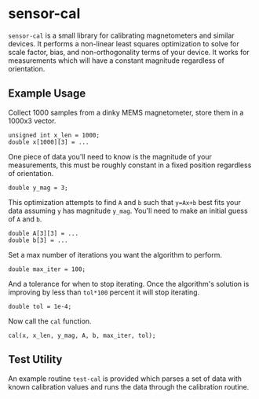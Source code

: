 # sensor-cal
`sensor-cal` is a small library for calibrating magnetometers and similar devices. It performs a non-linear least squares optimization to solve for scale factor, bias, and non-orthogonality terms of your device. It works for measurements which will have a constant magnitude regardless of orientation.

## Example Usage
Collect 1000 samples from a dinky MEMS magnetometer, store them in a 1000x3 vector.

```
unsigned int x_len = 1000;
double x[1000][3] = ...
```

One piece of data you'll need to know is the magnitude of your measurements, this must be roughly constant in a fixed position regardless of orientation.

```
double y_mag = 3;
```

This optimization attempts to find `A` and `b` such that `y=Ax+b` best fits your data assuming `y` has magnitude `y_mag`. You'll need to make an initial guess of `A` and `b`.

```
double A[3][3] = ...
double b[3] = ...
```

Set a max number of iterations you want the algorithm to perform.

```
double max_iter = 100;
```

And a tolerance for when to stop iterating. Once the algorithm's solution is improving by less than `tol*100` percent it will stop iterating.

```
double tol = 1e-4;
```


Now call the `cal` function.

```
cal(x, x_len, y_mag, A, b, max_iter, tol);
```

## Test Utility
An example routine `test-cal` is provided which parses a set of data with known calibration values and runs the data through the calibration routine.
